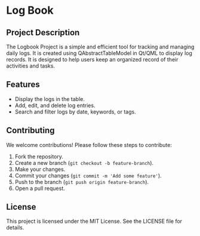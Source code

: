 # Log Book

## Project Description
The Logbook Project is a simple and efficient tool for tracking and managing daily logs. It is created using QAbstractTableModel in Qt/QML to display log records. It is designed to help users keep an organized record of their activities and tasks.

## Features
- Display the logs in the table.
- Add, edit, and delete log entries.
- Search and filter logs by date, keywords, or tags.

## Contributing
We welcome contributions! Please follow these steps to contribute:

1. Fork the repository.
2. Create a new branch (`git checkout -b feature-branch`).
3. Make your changes.
4. Commit your changes (`git commit -m 'Add some feature'`).
5. Push to the branch (`git push origin feature-branch`).
6. Open a pull request.

## License
This project is licensed under the MIT License. See the LICENSE file for details.

